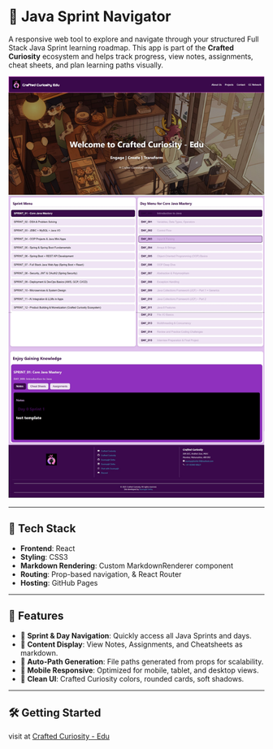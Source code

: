 # 🧭 Java Sprint Navigator

A responsive web tool to explore and navigate through your structured Full Stack Java Sprint learning roadmap. This app is part of the **Crafted Curiosity** ecosystem and helps track progress, view notes, assignments, cheat sheets, and plan learning paths visually.

![Java Sprint Navigator Preview](src/assets/preview.jpg) <!-- Add screenshot if available -->

---

## 🔧 Tech Stack

- **Frontend**: React
- **Styling**: CSS3
- **Markdown Rendering**: Custom MarkdownRenderer component
- **Routing**: Prop-based navigation, & React Router
- **Hosting**: GitHub Pages 

---

## 🚀 Features

- 📌 **Sprint & Day Navigation**: Quickly access all Java Sprints and days.
- 📘 **Content Display**: View Notes, Assignments, and Cheatsheets as markdown.
- 💾 **Auto-Path Generation**: File paths generated from props for scalability.
- 🎯 **Mobile Responsive**: Optimized for mobile, tablet, and desktop views.
- 🧠 **Clean UI**: Crafted Curiosity colors, rounded cards, soft shadows.

---

## 🛠️ Getting Started

visit at [Crafted Curiosity - Edu](edu.craftedcuriosity.org) 
